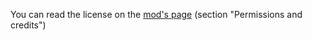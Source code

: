 You can read the license on the [mod's page](https://www.nexusmods.com/bladeandsorcery/mods/10232?tab=description) (section "Permissions and credits")

